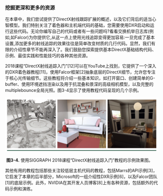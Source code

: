 ### 挖掘更深和更多的资源

​        在本章中，我们尝试提供了DirectX射线跟踪扩展的概述，以及它们背后的适当心智模型。我们特别关注了着色器和主机端代码的基础，您需要使用DXR启动和运行这些代码。无论你编写自己的代码或者有一些问题吗?看看交换机举日志库(例如,如Falcor)为你提供它,从这一点上使用光线追踪变得更加容易:一旦完成了基本设置,添加更多的射线追踪的效果往往是简单改变材质的几行代码。显然，我们有限的介绍性章节不能再深入了。我们鼓励您探索提供基本DirectX基础结构代码、示例、最佳实践和性能技巧的各种其他资源。

​        2018课程“DirectX射线追踪入门”[12]可以在YouTube上找到，它提供了一个深入的DXR着色器教程[11]，使用Falcor框架[2]抽象底层的DirectX细节，允许您专注于核心光传输细节。这些教程将介绍一些基本知识，如打开窗口、创建简单的G-buffer、使用环境遮挡渲染以及用于抗混叠和景深的高级相机模型，以及完整的multiplebounce全局光照。图3-4显示了使用教程代码呈现的几个示例。

![图3-4](./图3-4.png)

​                    **图3-4.**   使用SIGGRAPH 2018课程“DirectX射线追踪入门”教程的示例效果图。

​        其他有用的教程包括那些关注较低层主机代码的教程，包括Marrs的API示例[3]，它启发了本章的后半部分，Microsoft的一组介绍性DXR示例[6]，以及Falcor团队[1]的底层示例。此外，NVIDIA在其开发人员博客[8]上有各种资源，包括额外的代码示例和演练。

